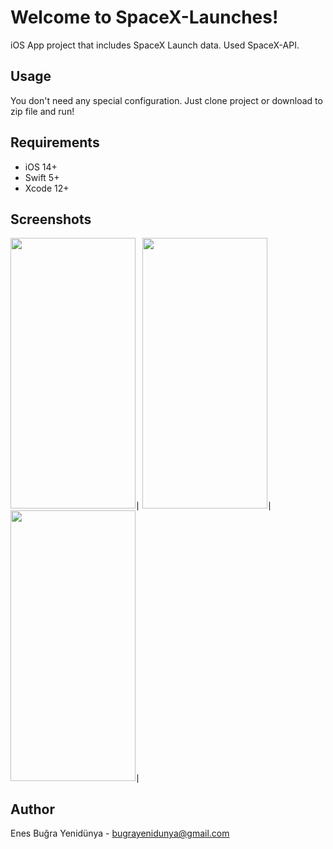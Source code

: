 # Welcome to SpaceX-Launches!
iOS App project that includes SpaceX Launch data. Used SpaceX-API.

## Usage

You don't need any special configuration. Just clone project or download to zip file and run!

## Requirements

 - iOS 14+
 - Swift 5+
 - Xcode 12+
 
## Screenshots

<img src="https://user-images.githubusercontent.com/54468032/100101886-e26f6500-2e73-11eb-86e3-c17132b5b1e9.png" width="200" height="433">∣
<img src="https://user-images.githubusercontent.com/54468032/100101825-cec3fe80-2e73-11eb-9b44-f9b31302ce0e.png" width="200" height="433">∣
<img src="https://user-images.githubusercontent.com/54468032/100101822-cc61a480-2e73-11eb-96d3-d2f3ed3aa4e4.png" width="200" height="433">∣
 
## Author
Enes Buğra Yenidünya - bugrayenidunya@gmail.com 
